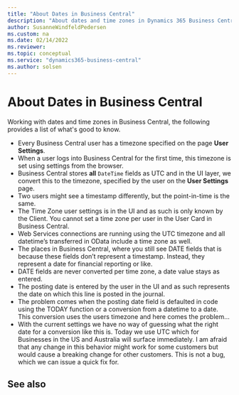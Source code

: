 ```yaml
---
title: "About Dates in Business Central"
description: "About dates and time zones in Dynamics 365 Business Central"
author: SusanneWindfeldPedersen
ms.custom: na
ms.date: 02/14/2022
ms.reviewer: 
ms.topic: conceptual
ms.service: "dynamics365-business-central"
ms.author: solsen
---
```


# About Dates in Business Central

Working with dates and time zones in Business Central, the following provides a list of what's good to know.

- Every Business Central user has a timezone specified on the page **User Settings**.
- When a user logs into Business Central for the first time, this timezone is set using settings from the browser.
- Business Central stores **all** `DateTime` fields as UTC and in the UI layer, we convert this to the timezone, specified by the user on the **User Settings** page.
- Two users might see a timestamp differently, but the point-in-time is the same.
- The Time Zone user settings is in the UI and as such is only known by the Client. You cannot set a time zone per user in the User Card in Business Central.
- Web Services connections are running using the UTC timezone and all datetime’s transferred in OData include a time zone as well. 
- The places in Business Central, where you still see DATE fields that is because these fields don’t represent a timestamp. Instead, they represent a date for financial reporting or like.
- DATE fields are never converted per time zone, a date value stays as entered.
- The posting date is entered by the user in the UI and as such represents the date on which this line is posted in the journal.
- The problem comes when the posting date field is defaulted in code using the TODAY function or a conversion from a datetime to a date. This conversion uses the users timezone and here comes the problem…
- With the current settings we have no way of guessing what the right date for a conversion like this is. Today we use UTC which for Businesses in the US and Australia will surface immediately. I am afraid that any change in this behavior might work for some customers but would cause a breaking change for other customers. This is not a bug, which we can issue a quick fix for.

## See also